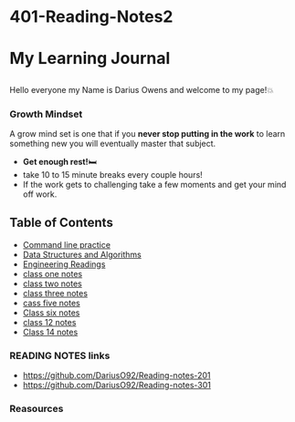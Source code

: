 # 401-Reading-Notes2

# My Learning Journal 

##
Hello everyone my Name is Darius Owens and welcome to my page!:boom:
### Growth Mindset
A grow mind set is one that if you **never stop putting in the work** to learn something new you will eventually master that subject.  

- **Get enough rest!**:bed:
- take 10 to 15 minute breaks every couple hours!
- If the work gets to challenging take a few moments and get your mind off work.

## Table of Contents
- [Command line practice](CommandLine.md)
- [Data Structures and Algorithms](DataStructuresAndAlgorithms.md)
- [Engineering Readings](EngineeringReadings.md)
- [class one notes](dayonereadingnotes.md)
- [class two notes](daytworeadingnotes.md)
- [class three notes](daythreereadingnotes.md)
- [cass five notes](dayfivereadingnotes.md)
- [Class six notes](daysixreadingnotes.md)
- [class 12 notes](day12readingnotes.md)
- [Class 14 notes](day14readingnotes.md)

### READING NOTES links
- https://github.com/DariusO92/Reading-notes-201
- https://github.com/DariusO92/Reading-notes-301

### Reasources 
